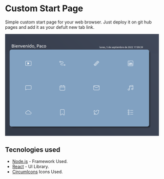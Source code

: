 # Custom Start Page
Simple custom start page for your web browser. Just deploy it on git hub pages and add it as your defult new tab link.

![Screenshot](./screen-shot.png)

## Tecnologies used

* [Node.js](https://nodejs.org/es/) - Framework Used.
* [React](https://reactjs.org/) - UI Library.
* [CircumIcons](https://circumicons.com/) Icons Used.

